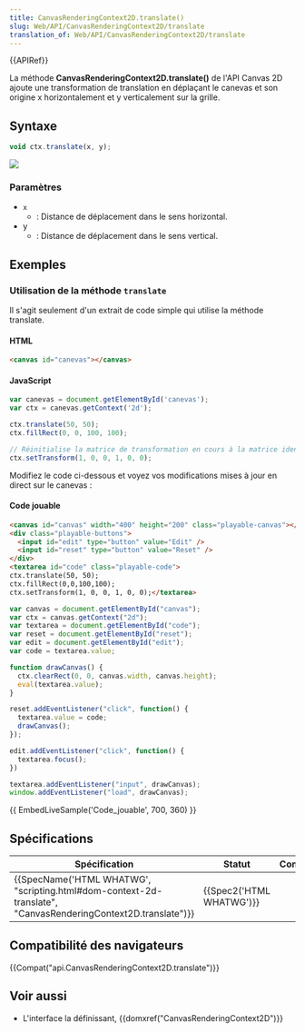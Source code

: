 ```yaml
---
title: CanvasRenderingContext2D.translate()
slug: Web/API/CanvasRenderingContext2D/translate
translation_of: Web/API/CanvasRenderingContext2D/translate
---
```

{{APIRef}}

La méthode **CanvasRenderingContext2D.translate()** de l'API Canvas 2D ajoute une transformation de translation en déplaçant le canevas et son origine x horizontalement et y verticalement sur la grille.

## Syntaxe

```js
void ctx.translate(x, y);
```

![](canvas_grid_translate.png)

### Paramètres

- `x`
  - : Distance de déplacement dans le sens horizontal.
- y
  - : Distance de déplacement dans le sens vertical.

## Exemples

### Utilisation de la méthode `translate`

Il s'agit seulement d'un extrait de code simple qui utilise la méthode translate.

#### HTML

```html
<canvas id="canevas"></canvas>
```

#### JavaScript

```js
var canevas = document.getElementById('canevas');
var ctx = canevas.getContext('2d');

ctx.translate(50, 50);
ctx.fillRect(0, 0, 100, 100);

// Réinitialise la matrice de transformation en cours à la matrice identité
ctx.setTransform(1, 0, 0, 1, 0, 0);
```

Modifiez le code ci-dessous et voyez vos modifications mises à jour en direct sur le canevas :

#### Code jouable

```html hidden
<canvas id="canvas" width="400" height="200" class="playable-canvas"></canvas>
<div class="playable-buttons">
  <input id="edit" type="button" value="Edit" />
  <input id="reset" type="button" value="Reset" />
</div>
<textarea id="code" class="playable-code">
ctx.translate(50, 50);
ctx.fillRect(0,0,100,100);
ctx.setTransform(1, 0, 0, 1, 0, 0);</textarea>
```

```js hidden
var canvas = document.getElementById("canvas");
var ctx = canvas.getContext("2d");
var textarea = document.getElementById("code");
var reset = document.getElementById("reset");
var edit = document.getElementById("edit");
var code = textarea.value;

function drawCanvas() {
  ctx.clearRect(0, 0, canvas.width, canvas.height);
  eval(textarea.value);
}

reset.addEventListener("click", function() {
  textarea.value = code;
  drawCanvas();
});

edit.addEventListener("click", function() {
  textarea.focus();
})

textarea.addEventListener("input", drawCanvas);
window.addEventListener("load", drawCanvas);
```

{{ EmbedLiveSample('Code_jouable', 700, 360) }}

## Spécifications

| Spécification                                                                                                                                    | Statut                           | Commentaire |
| ------------------------------------------------------------------------------------------------------------------------------------------------ | -------------------------------- | ----------- |
| {{SpecName('HTML WHATWG', "scripting.html#dom-context-2d-translate", "CanvasRenderingContext2D.translate")}} | {{Spec2('HTML WHATWG')}} |             |

## Compatibilité des navigateurs

{{Compat("api.CanvasRenderingContext2D.translate")}}

## Voir aussi

- L'interface la définissant, {{domxref("CanvasRenderingContext2D")}}
